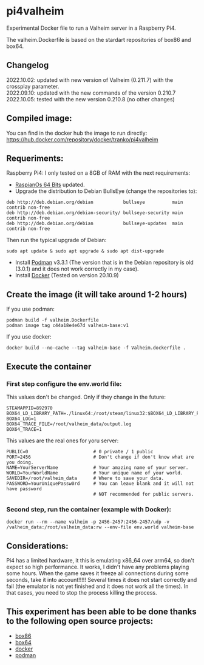 # pi4valheim
Experimental Docker file to run a Valheim server in a Raspberry Pi4.

The valheim.Dockerfile is based on the stardart repositories of box86 and box64.

## Changelog
2022.10.02: updated with new version of Valheim (0.211.7) with the crossplay parameter.  
2022.09.10: updated with the new commands of the version 0.210.7  
2022.10.05: tested with the new version 0.210.8 (no other changes)  

## Compiled image:
You can find in the docker hub the image to run directly: https://hub.docker.com/repository/docker/tranko/pi4valheim

## Requeriments:
Raspberry Pi4: I only tested on a 8GB of RAM with the next requirements:
- [RaspianOs 64 Bits](https://downloads.raspberrypi.org/raspios_arm64/images/raspios_arm64-2020-05-28/) updated.
- Upgrade the distribution to Debian BullsEye (change the repositories to):

```
deb http://deb.debian.org/debian           bullseye          main contrib non-free
deb http://deb.debian.org/debian-security/ bullseye-security main contrib non-free
deb http://deb.debian.org/debian           bullseye-updates  main contrib non-free
```

Then run the typical upgrade of Debian:
```
sudo apt update & sudo apt upgrade & sudo apt dist-upgrade
```

- Install [Podman](https://podman.io/getting-started/installation) v3.3.1 (The version that is in the Debian repository is old (3.0.1) and it does not work correctly in my case).
- Install [Docker](https://docs.docker.com/engine/install/debian/) (Tested on version 20.10.9)

## Create the image (it will take around 1-2 hours)

If you use podman: 

    podman build -f valheim.Dockerfile
    podman image tag c44a18e4e67d valheim-base:v1

If you use docker:

    docker build --no-cache --tag valheim-base -f Valheim.dockerfile .
        
## Execute the container

### First step configure the env.world file:

This values don't be changed. Only if they change in the future:
    
    STEAMAPPID=892970
    BOX64_LD_LIBRARY_PATH=./linux64:/root/steam/linux32:$BOX64_LD_LIBRARY_PATH
    BOX64_LOG=1
    BOX64_TRACE_FILE=/root/valheim_data/output.log
    BOX64_TRACE=1
    
This values are the real ones for yoru server:    
    
    PUBLIC=0                        # 0 private / 1 public
    PORT=2456                       # Don't change if don't know what are you doing. 
    NAME=YourServerName             # Your amazing name of your server.
    WORLD=YourWorldName             # Your unique name of your world.
    SAVEDIR=/root/valheim_data      # Where to save your data.
    PASSWORD=YourUniquePassw0rd     # You can leave blank and it will not have password
                                    # NOT recommended for public servers.

### Second step, run the container (example with Docker):

    docker run --rm --name valheim -p 2456-2457:2456-2457/udp -v /valheim_data:/root/valheim_data:rw --env-file env.world valheim-base

## Considerations:
Pi4 has a limited hardware, it this is emulating x86_64 over arm64, so don't expect so high performance. It works, I didn't have any problems playing some hours.
When the game saves it freeze all connections during some seconds, take it into account!!!!! Several times it does not start correctly and fail (the emulator is not yet finished and it does not work all the times). In that cases, you need to stop the process killing the process.

## This experiment has been able to be done thanks to the following open source projects:
- [box86](https://github.com/ptitSeb/box86)
- [box64](https://github.com/ptitSeb/box64)
- [docker](docker.com)
- [podman](podman.io)
